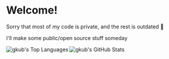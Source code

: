 <h1>Welcome!</h1>
<p>Sorry that most of my code is private, and the rest is outdated 🫠</p>
<p>I'll make some public/open source stuff someday</p>
<img align="left" alt="gkub's Top Languages" src="https://github-readme-stats-kappa-sepia-69.vercel.app/api/top-langs/?username=gkub&layout=donut-vertical&theme=radical" />

<img align="left" alt="gkub's GitHub Stats" src="https://github-readme-stats-kappa-sepia-69.vercel.app/api?username=gkub&show_icons=true&theme=radical" />
<!--  
[![Top Langs](https://github-readme-stats-kappa-sepia-69.vercel.app/api/top-langs/?username=gkub&show_icons=true&theme=radical)](https://github.com/anuraghazra/github-readme-stats) 
[![gkub's GitHub stats](https://github-readme-stats-kappa-sepia-69.vercel.app/api?username=gkub&theme=radical)](https://github.com/anuraghazra/github-readme-stats)
-->
